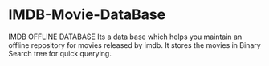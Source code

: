 # IMDB-Movie-DataBase
IMDB OFFLINE DATABASE 
Its a data base which helps you maintain an offline repository for movies released by imdb. 
It stores the movies in Binary Search tree for quick querying.
